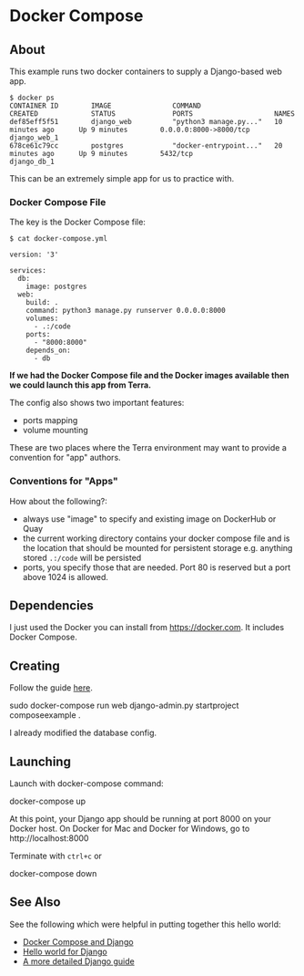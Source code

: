 # Docker Compose

## About

This example runs two docker containers to supply a Django-based web app.

```
$ docker ps
CONTAINER ID        IMAGE               COMMAND                  CREATED             STATUS              PORTS                    NAMES
def85eff5f51        django_web          "python3 manage.py..."   10 minutes ago      Up 9 minutes        0.0.0.0:8000->8000/tcp   django_web_1
678ce61c79cc        postgres            "docker-entrypoint..."   20 minutes ago      Up 9 minutes        5432/tcp                 django_db_1
```

This can be an extremely simple app for us to practice with.

### Docker Compose File

The key is the Docker Compose file:

```
$ cat docker-compose.yml

version: '3'

services:
  db:
    image: postgres
  web:
    build: .
    command: python3 manage.py runserver 0.0.0.0:8000
    volumes:
      - .:/code
    ports:
      - "8000:8000"
    depends_on:
      - db
```

**If we had the Docker Compose file and the Docker images available then we could launch this
app from Terra.** 

The config also shows two important features:

* ports mapping
* volume mounting

These are two places where the Terra environment may want to provide a convention
for "app" authors.

### Conventions for "Apps"

How about the following?:

* always use "image" to specify and existing image on DockerHub or Quay
* the current working directory contains your docker compose file and is the location that should be mounted for persistent storage e.g. anything stored `.:/code` will be persisted
* ports, you specify those that are needed.  Port 80 is reserved but a port above 1024 is allowed.

## Dependencies

I just used the Docker you can install from https://docker.com.  It includes
Docker Compose.

## Creating

Follow the guide [here](https://docs.docker.com/compose/django/).

  sudo docker-compose run web django-admin.py startproject composeexample .

I already modified the database config.

## Launching

Launch with docker-compose command:

  docker-compose up

At this point, your Django app should be running at port 8000 on your Docker host.
On Docker for Mac and Docker for Windows, go to http://localhost:8000

Terminate with `ctrl+c` or

   docker-compose down

## See Also

See the following which were helpful in putting together this hello world:

* [Docker Compose and Django](https://docs.docker.com/compose/django/)
* [Hello world for Django](https://dfpp.readthedocs.io/en/latest/chapter_01.html)
* [A more detailed Django guide](https://docs.djangoproject.com/en/2.1/intro/tutorial01/)
